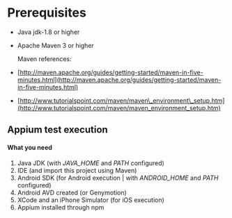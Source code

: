 # Prerequisites





* Java jdk-1.8 or higher
* Apache Maven 3 or higher

  Maven references:

* [http://maven.apache.org/guides/getting-started/maven-in-five-minutes.html](http://maven.apache.org/guides/getting-started/maven-in-five-minutes.html)
* [http://www.tutorialspoint.com/maven/maven\_environment\_setup.htm](http://www.tutorialspoint.com/maven/maven_environment_setup.htm)

## Appium test execution

#### What you need

1. Java JDK \(with _JAVA\_HOME_ and _PATH_ configured\)
2. IDE \(and import this project using Maven\)
3. Android SDK \(for Android execution \| with _ANDROID\_HOME_ and _PATH_ configured\)
4. Android AVD created \(or Genymotion\)
5. XCode and an iPhone Simulator \(for iOS execution\)
6. Appium installed through npm

